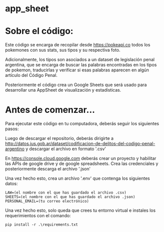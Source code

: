 # app_sheet

# Sobre el código:

Este código se encarga de recopilar desde https://pokeapi.co todos los pokemones con sus stats, sus tipos y su respectiva foto.

Adicionalmente, los tipos son asociados a un dataset de legislación penal argentina, que se encarga de buscar las palabras encontradas
en los tipos de pokemon, traducirlas y verificar si esas palabras aparecen en algún artículo del Código Penal.

Posteriormente el código crea un Google Sheets que será usado para desarrollar una AppSheet de visualización y estadísticas.


# Antes de comenzar...

Para ejecutar este código en tu computadora, deberás seguir los siguientes pasos:

Luego de descargar el repositorio, deberás dirigirte a http://datos.jus.gob.ar/dataset/codificacion-de-delitos-del-codigo-penal-argentino 
y descargar el archivo en formato '.csv'

En https://console.cloud.google.com deberás crear un proyecto y habilitar las APIs de google drive y de google spreadsheets. Crea las
credenciales y posteriormente descarga el archivo '.json'

Una vez hecho esto, crea un archivo '.env' que contenga los siguientes datos:

    LAW=(el nombre con el que has guardado el archivo .csv)
    SHEETS=(el nombre con el que has guardado el archivo .json)
    PERSONAL_EMAIL=(tu correo electrónico)
    
Una vez hecho esto, solo queda que crees tu entorno virtual e instales los requerimientos con el comando:

    pip install -r .\requirements.txt
    
